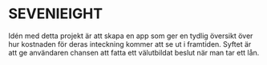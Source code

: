 # SEVENIEIGHT
Idén med detta projekt är att skapa en app som ger en tydlig översikt över hur kostnaden för deras inteckning kommer att se ut i framtiden. Syftet är att ge användaren chansen att fatta ett välutbildat beslut när man tar ett lån.
